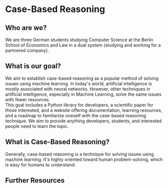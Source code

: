 # Case-Based Reasoning

## Who are we?
We are three German students studying Computer Science at the Berlin School of Economics and Law in a dual system (studying and working for a partnered company). 
## What is our goal?
We aim to establish case-based reasoning as a popular method of solving issues using machine learning. In today's world, artificial intelligence is mostly associated with neural networks. However, other techniques in artificial intelligence, especially in Machine Learning, solve the same issues with fewer resources. <br/>
This goal includes a Python library for developers, a scientific paper for those interested, and a website offering documentation, learning resources, and a roadmap to familiarize oneself with the case-based reasoning technique. We aim to provide anything developers, students, and interested people need to learn the topic.
## What is Case-Based Reasoning?
Generally, case-based reasoning is a technique for solving issues using machine learning. It's highly oriented toward human problem-solving, which is easy for humans to understand.
## Further Resources
